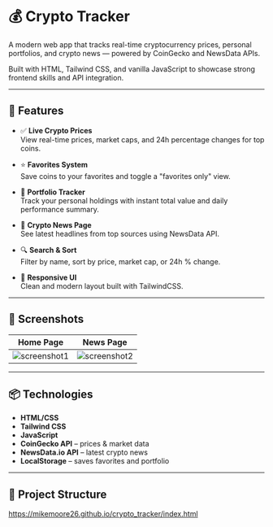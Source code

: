 # 💰 Crypto Tracker

A modern web app that tracks real-time cryptocurrency prices, personal portfolios, and crypto news — powered by CoinGecko and NewsData APIs.

Built with HTML, Tailwind CSS, and vanilla JavaScript to showcase strong frontend skills and API integration.

---

## 🚀 Features

- ✅ **Live Crypto Prices**  
  View real-time prices, market caps, and 24h percentage changes for top coins.

- ⭐ **Favorites System**  
  Save coins to your favorites and toggle a "favorites only" view.

- 💼 **Portfolio Tracker**  
  Track your personal holdings with instant total value and daily performance summary.

- 📰 **Crypto News Page**  
  See latest headlines from top sources using NewsData API.

- 🔍 **Search & Sort**  
  Filter by name, sort by price, market cap, or 24h % change.

- 🎨 **Responsive UI**  
  Clean and modern layout built with TailwindCSS.

---

## 📸 Screenshots

| Home Page | News Page |
|-----------|-----------|
| ![screenshot1](./screenshots/home.png) | ![screenshot2](./screenshots/news.png) |

---

## 📦 Technologies

- **HTML/CSS**
- **Tailwind CSS**
- **JavaScript**
- **CoinGecko API** – prices & market data
- **NewsData.io API** – latest crypto news
- **LocalStorage** – saves favorites and portfolio

---

## 📂 Project Structure
https://mikemoore26.github.io/crypto_tracker/index.html

